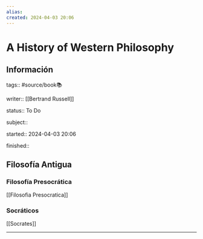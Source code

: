```yaml
---
alias: 
created: 2024-04-03 20:06
---
```

# A History of Western Philosophy
## Información
tags:: #source/book📚 

writer:: [[Bertrand Russell]]

status:: To Do

subject::

started:: 2024-04-03 20:06

finished::

## Filosofía Antigua
### Filosofía Presocrática
[[Filosofia Presocratica]]

### Socráticos
[[Socrates]]

___

